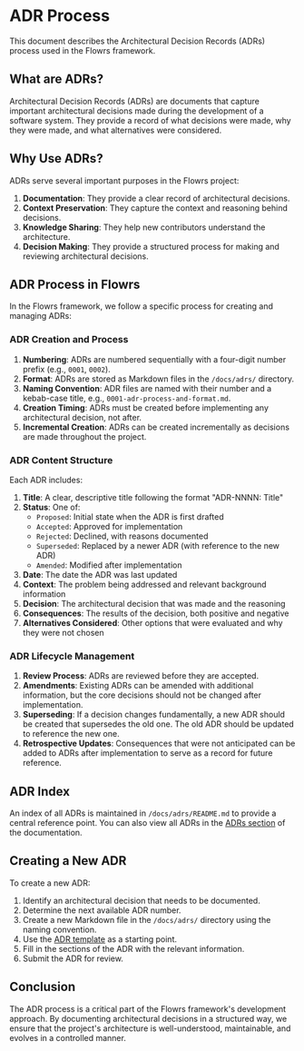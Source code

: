 # ADR Process

This document describes the Architectural Decision Records (ADRs) process used in the Flowrs framework.

## What are ADRs?

Architectural Decision Records (ADRs) are documents that capture important architectural decisions made during the development of a software system. They provide a record of what decisions were made, why they were made, and what alternatives were considered.

## Why Use ADRs?

ADRs serve several important purposes in the Flowrs project:

1. **Documentation**: They provide a clear record of architectural decisions.
2. **Context Preservation**: They capture the context and reasoning behind decisions.
3. **Knowledge Sharing**: They help new contributors understand the architecture.
4. **Decision Making**: They provide a structured process for making and reviewing architectural decisions.

## ADR Process in Flowrs

In the Flowrs framework, we follow a specific process for creating and managing ADRs:

### ADR Creation and Process

1. **Numbering**: ADRs are numbered sequentially with a four-digit number prefix (e.g., `0001`, `0002`).
2. **Format**: ADRs are stored as Markdown files in the `/docs/adrs/` directory.
3. **Naming Convention**: ADR files are named with their number and a kebab-case title, e.g., `0001-adr-process-and-format.md`.
4. **Creation Timing**: ADRs must be created before implementing any architectural decision, not after.
5. **Incremental Creation**: ADRs can be created incrementally as decisions are made throughout the project.

### ADR Content Structure

Each ADR includes:

1. **Title**: A clear, descriptive title following the format "ADR-NNNN: Title"
2. **Status**: One of:
   - `Proposed`: Initial state when the ADR is first drafted
   - `Accepted`: Approved for implementation
   - `Rejected`: Declined, with reasons documented
   - `Superseded`: Replaced by a newer ADR (with reference to the new ADR)
   - `Amended`: Modified after implementation
3. **Date**: The date the ADR was last updated
4. **Context**: The problem being addressed and relevant background information
5. **Decision**: The architectural decision that was made and the reasoning
6. **Consequences**: The results of the decision, both positive and negative
7. **Alternatives Considered**: Other options that were evaluated and why they were not chosen

### ADR Lifecycle Management

1. **Review Process**: ADRs are reviewed before they are accepted.
2. **Amendments**: Existing ADRs can be amended with additional information, but the core decisions should not be changed after implementation.
3. **Superseding**: If a decision changes fundamentally, a new ADR should be created that supersedes the old one. The old ADR should be updated to reference the new one.
4. **Retrospective Updates**: Consequences that were not anticipated can be added to ADRs after implementation to serve as a record for future reference.

## ADR Index

An index of all ADRs is maintained in `/docs/adrs/README.md` to provide a central reference point. You can also view all ADRs in the [ADRs section](../adrs/README.md) of the documentation.

## Creating a New ADR

To create a new ADR:

1. Identify an architectural decision that needs to be documented.
2. Determine the next available ADR number.
3. Create a new Markdown file in the `/docs/adrs/` directory using the naming convention.
4. Use the [ADR template](../adrs/adr-template.md) as a starting point.
5. Fill in the sections of the ADR with the relevant information.
6. Submit the ADR for review.

## Conclusion

The ADR process is a critical part of the Flowrs framework's development approach. By documenting architectural decisions in a structured way, we ensure that the project's architecture is well-understood, maintainable, and evolves in a controlled manner.
